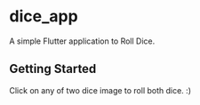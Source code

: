 # dice_app

A simple Flutter application to Roll Dice.

## Getting Started

Click on any of two dice image to roll both dice. :)
